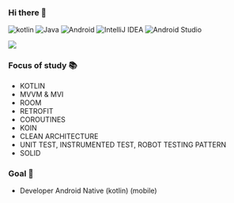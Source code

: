 ### Hi there 👋
![kotlin](https://img.shields.io/badge/kotlin-9558B2.svg?style=for-the-badge&logo=kotlin&logoColor=white&labelColor=8E2DE2)
![Java](https://img.shields.io/badge/java-9558B2.svg?style=for-the-badge&logo=java&logoColor=white&labelColor=8E2DE2)
![Android](https://img.shields.io/badge/Android-9558B2.svg?style=for-the-badge&logo=android&logoColor=white&labelColor=8E2DE2)
![IntelliJ IDEA](https://img.shields.io/badge/IntelliJIDEA-9558B2.svg?style=for-the-badge&logo=intellij-idea&logoColor=white&labelColor=8E2DE2)
![Android Studio](https://img.shields.io/badge/Android%20Studio-9558B2.svg?style=for-the-badge&logo=android-studio&logoColor=white&labelColor=8E2DE2)

<img src="https://github-readme-stats.vercel.app/api?username=edilsonvilarinho&show_icons=true&theme=radical&title_color=8E2DE2&text_color=fff&icon_color=8E2DE2">

### Focus of study 📚

  -  KOTLIN
  -  MVVM & MVI
  -  ROOM
  -  RETROFIT
  -  COROUTINES
  -  KOIN
  -  CLEAN ARCHITECTURE
  -  UNIT TEST, INSTRUMENTED TEST, ROBOT TESTING PATTERN
  -  SOLID
### Goal 🎯
  
  - Developer Android Native (kotlin) (mobile)
